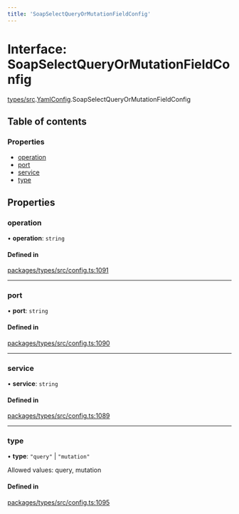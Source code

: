 ```yaml
---
title: 'SoapSelectQueryOrMutationFieldConfig'
---
```


# Interface: SoapSelectQueryOrMutationFieldConfig

[types/src](../modules/types_src).[YamlConfig](../modules/types_src.YamlConfig).SoapSelectQueryOrMutationFieldConfig

## Table of contents

### Properties

- [operation](types_src.YamlConfig.SoapSelectQueryOrMutationFieldConfig#operation)
- [port](types_src.YamlConfig.SoapSelectQueryOrMutationFieldConfig#port)
- [service](types_src.YamlConfig.SoapSelectQueryOrMutationFieldConfig#service)
- [type](types_src.YamlConfig.SoapSelectQueryOrMutationFieldConfig#type)

## Properties

### operation

• **operation**: `string`

#### Defined in

[packages/types/src/config.ts:1091](https://github.com/Urigo/graphql-mesh/blob/master/packages/types/src/config.ts#L1091)

___

### port

• **port**: `string`

#### Defined in

[packages/types/src/config.ts:1090](https://github.com/Urigo/graphql-mesh/blob/master/packages/types/src/config.ts#L1090)

___

### service

• **service**: `string`

#### Defined in

[packages/types/src/config.ts:1089](https://github.com/Urigo/graphql-mesh/blob/master/packages/types/src/config.ts#L1089)

___

### type

• **type**: ``"query"`` \| ``"mutation"``

Allowed values: query, mutation

#### Defined in

[packages/types/src/config.ts:1095](https://github.com/Urigo/graphql-mesh/blob/master/packages/types/src/config.ts#L1095)
